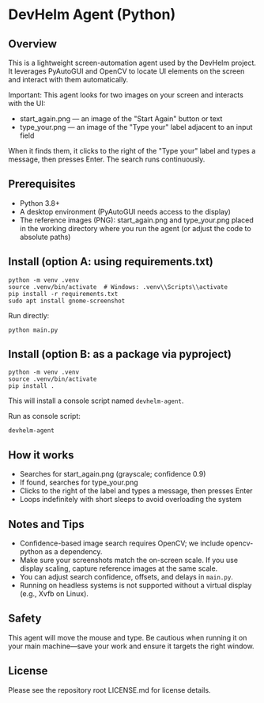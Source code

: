 DevHelm Agent (Python)
======================

Overview
--------
This is a lightweight screen-automation agent used by the DevHelm project. It
leverages PyAutoGUI and OpenCV to locate UI elements on the screen and interact
with them automatically.

Important: This agent looks for two images on your screen and interacts with the UI:
- start_again.png — an image of the "Start Again" button or text
- type_your.png — an image of the "Type your" label adjacent to an input field

When it finds them, it clicks to the right of the "Type your" label and types a
message, then presses Enter. The search runs continuously.

Prerequisites
-------------
- Python 3.8+
- A desktop environment (PyAutoGUI needs access to the display)
- The reference images (PNG): start_again.png and type_your.png placed in the
  working directory where you run the agent (or adjust the code to absolute paths)

Install (option A: using requirements.txt)
-----------------------------------------
```
python -m venv .venv
source .venv/bin/activate  # Windows: .venv\\Scripts\\activate
pip install -r requirements.txt
sudo apt install gnome-screenshot
```

Run directly:
```
python main.py
```

Install (option B: as a package via pyproject)
---------------------------------------------
```
python -m venv .venv
source .venv/bin/activate
pip install .
```

This will install a console script named `devhelm-agent`.

Run as console script:
```
devhelm-agent
```

How it works
------------
- Searches for start_again.png (grayscale; confidence 0.9)
- If found, searches for type_your.png
- Clicks to the right of the label and types a message, then presses Enter
- Loops indefinitely with short sleeps to avoid overloading the system

Notes and Tips
--------------
- Confidence-based image search requires OpenCV; we include opencv-python as a dependency.
- Make sure your screenshots match the on-screen scale. If you use display scaling,
  capture reference images at the same scale.
- You can adjust search confidence, offsets, and delays in `main.py`.
- Running on headless systems is not supported without a virtual display (e.g., Xvfb on Linux).

Safety
------
This agent will move the mouse and type. Be cautious when running it on your main
machine—save your work and ensure it targets the right window.

License
-------
Please see the repository root LICENSE.md for license details.
